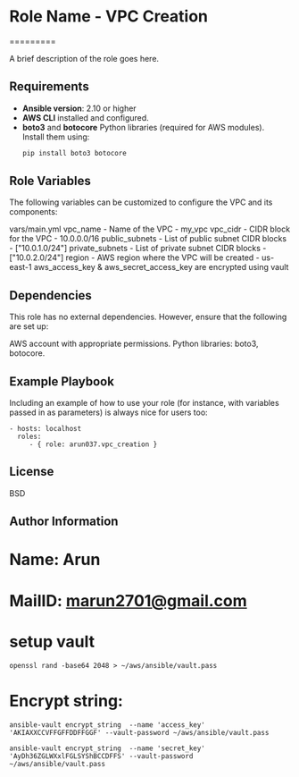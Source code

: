 # Role Name - VPC Creation
=========

A brief description of the role goes here.

Requirements
------------

- **Ansible version**: 2.10 or higher  
- **AWS CLI** installed and configured.  
- **boto3** and **botocore** Python libraries (required for AWS modules).  
  Install them using:  
  ```bash
  pip install boto3 botocore

Role Variables
--------------

The following variables can be customized to configure the VPC and its components:

vars/main.yml
vpc_name -	Name of the VPC	- my_vpc
vpc_cidr - 	CIDR block for the VPC - 10.0.0.0/16
public_subnets - List of public subnet CIDR blocks	- ["10.0.1.0/24"]
private_subnets -	List of private subnet CIDR blocks -	["10.0.2.0/24"]
region	- AWS region where the VPC will be created	- us-east-1
aws_access_key & aws_secret_access_key are encrypted using vault

Dependencies
------------

This role has no external dependencies. However, ensure that the following are set up:

AWS account with appropriate permissions.
Python libraries: boto3, botocore.

Example Playbook
----------------

Including an example of how to use your role (for instance, with variables passed in as parameters) is always nice for users too:

    - hosts: localhost
      roles:
         - { role: arun037.vpc_creation }

License
-------

BSD

Author Information
------------------

# Name: Arun
# MailID: marun2701@gmail.com

# **setup vault**
```
openssl rand -base64 2048 > ~/aws/ansible/vault.pass
```  


# **Encrypt string:**
```
ansible-vault encrypt_string  --name 'access_key' 'AKIAXXCCVFFGFFDDFFGGF' --vault-password ~/aws/ansible/vault.pass
```                                                                                       

```
ansible-vault encrypt_string  --name 'secret_key' 'AyDh36ZGLWXxlFGLSYShBCCDFFS' --vault-password ~/aws/ansible/vault.pass 
```